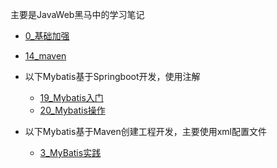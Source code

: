 
主要是JavaWeb黑马中的学习笔记

- [0_基础加强](../../3_JavaWeb/2_JavaWeb(黑马)/0_基础加强.md)

- [14_maven](../../3_JavaWeb/2_JavaWeb(黑马)/14_maven.md)

- 以下Mybatis基于Springboot开发，使用注解
	- [19_Mybatis入门](../../3_JavaWeb/2_JavaWeb(黑马)/19_Mybatis入门.md)
	- [20_Mybatis操作](../../3_JavaWeb/2_JavaWeb(黑马)/20_Mybatis操作.md)

- 以下Mybatis基于Maven创建工程开发，主要使用xml配置文件
	- [3_MyBatis实践](../3_SSM（尚硅谷）/3_MyBatis实践.md)

